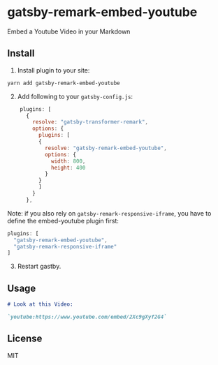 # gatsby-remark-embed-youtube
Embed a Youtube Video in your Markdown


## Install 
1. Install plugin to your site:

```bash
yarn add gatsby-remark-embed-youtube
```

2. Add following to your `gatsby-config.js`:
```js
    plugins: [      
      {
        resolve: "gatsby-transformer-remark",
        options: {
          plugins: [
          {
            resolve: "gatsby-remark-embed-youtube",
            options: {
              width: 800,
              height: 400
            }
          }
          ]
        }
      },
```

Note: if you also rely on `gatsby-remark-responsive-iframe`, you have to define the embed-youtube plugin first:
``` js
plugins: [
  "gatsby-remark-embed-youtube",
  "gatsby-remark-responsive-iframe"
]
```

3. Restart gastby.

## Usage

```markdown
# Look at this Video:

`youtube:https://www.youtube.com/embed/2Xc9gXyf2G4`

```


## License

MIT